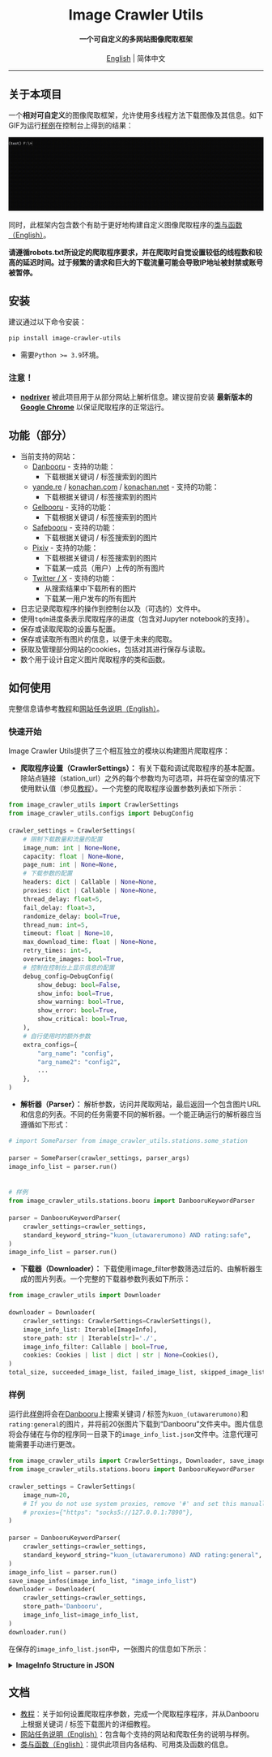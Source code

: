 <h1 align="center">
Image Crawler Utils
</h1>
<h4 align="center">
一个可自定义的多网站图像爬取框架
</h4>
<p align="center">
<a href="../README.md">English</a> | 简体中文
</p>

---

## 关于本项目

一个**相对可自定义**的图像爬取框架，允许使用多线程方法下载图像及其信息。如下GIF为运行[样例](../examples/example.py)在控制台上得到的结果：

![](example.gif)

同时，此框架内包含数个有助于更好地构建自定义图像爬取程序的[类与函数（English）](classes_and_functions.md)。

**请遵循robots.txt所设定的爬取程序要求，并在爬取时自觉设置较低的线程数和较高的延迟时间。过于频繁的请求和巨大的下载流量可能会导致IP地址被封禁或账号被暂停。**

## 安装

建议通过以下命令安装：

```Default
pip install image-crawler-utils
```

+ 需要`Python >= 3.9`环境。

### 注意！

+ **[nodriver](https://github.com/ultrafunkamsterdam/nodriver)** 被此项目用于从部分网站上解析信息。建议提前安装 **最新版本的 [Google Chrome](https://www.google.com/chrome/)** 以保证爬取程序的正常运行。

## 功能（部分）

+ 当前支持的网站：
  + [Danbooru](https://danbooru.donmai.us/) - 支持的功能：
    + 下载根据关键词 / 标签搜索到的图片
  + [yande.re](https://yande.re/) / [konachan.com](https://konachan.com/) / [konachan.net](https://konachan.net/) - 支持的功能：
    + 下载根据关键词 / 标签搜索到的图片
  + [Gelbooru](https://gelbooru.com/) - 支持的功能：
    + 下载根据关键词 / 标签搜索到的图片
  + [Safebooru](https://safebooru.org/) - 支持的功能：
    + 下载根据关键词 / 标签搜索到的图片
  + [Pixiv](https://www.pixiv.net/) - 支持的功能：
    + 下载根据关键词 / 标签搜索到的图片
    + 下载某一成员（用户）上传的所有图片
  + [Twitter / X](https://x.com/) - 支持的功能：
    + 从搜索结果中下载所有的图片
    + 下载某一用户发布的所有图片
+ 日志记录爬取程序的操作到控制台以及（可选的）文件中。
+ 使用`tqdm`进度条表示爬取程序的进度（包含对Jupyter notebook的支持）。
+ 保存或读取爬取的设置与配置。
+ 保存或读取所有图片的信息，以便于未来的爬取。
+ 获取及管理部分网站的cookies，包括对其进行保存与读取。
+ 数个用于设计自定义图片爬取程序的类和函数。

## 如何使用

完整信息请参考[教程](tutorials_zh.md)和[网站任务说明（English）](notes_for_tasks.md)。

### 快速开始

Image Crawler Utils提供了三个相互独立的模块以构建图片爬取程序：

+ **爬取程序设置（CrawlerSettings）：** 有关下载和调试爬取程序的基本配置。除站点链接（station_url）之外的每个参数均为可选项，并将在留空的情况下使用默认值（参见[教程](tutorials_zh.md)）。一个完整的爬取程序设置参数列表如下所示：

```Python
from image_crawler_utils import CrawlerSettings
from image_crawler_utils.configs import DebugConfig

crawler_settings = CrawlerSettings(
    # 限制下载数量和流量的配置
    image_num: int | None=None,
    capacity: float | None=None,
    page_num: int | None=None,
    # 下载参数的配置
    headers: dict | Callable | None=None,
    proxies: dict | Callable | None=None,
    thread_delay: float=5,
    fail_delay: float=3,
    randomize_delay: bool=True,
    thread_num: int=5,
    timeout: float | None=10,
    max_download_time: float | None=None,
    retry_times: int=5,
    overwrite_images: bool=True,
    # 控制在控制台上显示信息的配置
    debug_config=DebugConfig(
        show_debug: bool=False,
        show_info: bool=True,
        show_warning: bool=True,
        show_error: bool=True,
        show_critical: bool=True,
    ),
    # 自行使用时的额外参数
    extra_configs={
        "arg_name": "config", 
        "arg_name2": "config2", 
        ...
    },
)
```

+ **解析器（Parser）：** 解析参数，访问并爬取网站，最后返回一个包含图片URL和信息的列表。不同的任务需要不同的解析器。一个能正确运行的解析器应当遵循如下形式：

```Python
# import SomeParser from image_crawler_utils.stations.some_station

parser = SomeParser(crawler_settings, parser_args)
image_info_list = parser.run()


# 样例
from image_crawler_utils.stations.booru import DanbooruKeywordParser

parser = DanbooruKeywordParser(
    crawler_settings=crawler_settings,
    standard_keyword_string="kuon_(utawarerumono) AND rating:safe",
)
image_info_list = parser.run()
```

+ **下载器（Downloader）：** 下载使用image_filter参数筛选过后的、由解析器生成的图片列表。一个完整的下载器参数列表如下所示：

```Python
from image_crawler_utils import Downloader

downloader = Downloader(
    crawler_settings: CrawlerSettings=CrawlerSettings(),
    image_info_list: Iterable[ImageInfo],
    store_path: str | Iterable[str]='./',
    image_info_filter: Callable | bool=True,
    cookies: Cookies | list | dict | str | None=Cookies(),
)
total_size, succeeded_image_list, failed_image_list, skipped_image_list = downloader.run()
```

### 样例

运行此[样例](../examples/example.py)将会在[Danbooru](https://danbooru.donmai.us/)上搜索关键词 / 标签为`kuon_(utawarerumono)`和`rating:general`的图片，并将前20张图片下载到“Danbooru”文件夹中。图片信息将会存储在与你的程序同一目录下的`image_info_list.json`文件中。注意代理可能需要手动进行更改。

```Python
from image_crawler_utils import CrawlerSettings, Downloader, save_image_infos
from image_crawler_utils.stations.booru import DanbooruKeywordParser

crawler_settings = CrawlerSettings(
    image_num=20,
    # If you do not use system proxies, remove '#' and set this manually
    # proxies={"https": "socks5://127.0.0.1:7890"},
)

parser = DanbooruKeywordParser(
    crawler_settings=crawler_settings,
    standard_keyword_string="kuon_(utawarerumono) AND rating:general",
)
image_info_list = parser.run()
save_image_infos(image_info_list, "image_info_list")
downloader = Downloader(
    crawler_settings=crawler_settings,
    store_path='Danbooru',
    image_info_list=image_info_list,
)
downloader.run()
```

在保存的`image_info_list.json`中，一张图片的信息如下所示：

<details>
<summary><b>ImageInfo Structure in JSON</b></summary>

```json
{
    "url": "https://cdn.donmai.us/original/cd/91/cd91f0000b9574bf142d125a1e886e5c.png",
    "name": "Danbooru 4994142 cd91f0000b9574bf142d125a1e886e5c.png",
    "info": {
        "info": {
            "id": 4994142,
            "created_at": "2021-12-21T08:02:13.706-05:00",
            "uploader_id": 772564,
            "score": 10,
            "source": "https://i.pximg.net/img-original/img/2020/08/11/12/41/43/83599609_p0.png",
            "md5": "cd91f0000b9574bf142d125a1e886e5c",
            "last_comment_bumped_at": null,
            "rating": "s",
            "image_width": 2000,
            "image_height": 2828,
            "tag_string": "1girl absurdres animal_ears black_eyes black_hair coat grabbing_own_breast hair_ornament hairband highres holding holding_mask japanese_clothes kuon_(utawarerumono) long_hair looking_at_viewer mask ponytail shirokuro_neko_(ouma_haruka) smile solo utawarerumono utawarerumono:_itsuwari_no_kamen",
            "fav_count": 10,
            "file_ext": "png",
            "last_noted_at": null,
            "parent_id": null,
            "has_children": false,
            "approver_id": null,
            "tag_count_general": 17,
            "tag_count_artist": 1,
            "tag_count_character": 1,
            "tag_count_copyright": 2,
            "file_size": 4527472,
            "up_score": 10,
            "down_score": 0,
            "is_pending": false,
            "is_flagged": false,
            "is_deleted": false,
            "tag_count": 23,
            "updated_at": "2024-07-10T12:21:31.782-04:00",
            "is_banned": false,
            "pixiv_id": 83599609,
            "last_commented_at": null,
            "has_active_children": false,
            "bit_flags": 0,
            "tag_count_meta": 2,
            "has_large": true,
            "has_visible_children": false,
            "media_asset": {
                "id": 5056745,
                "created_at": "2021-12-21T08:02:04.132-05:00",
                "updated_at": "2023-03-02T04:43:15.608-05:00",
                "md5": "cd91f0000b9574bf142d125a1e886e5c",
                "file_ext": "png",
                "file_size": 4527472,
                "image_width": 2000,
                "image_height": 2828,
                "duration": null,
                "status": "active",
                "file_key": "nxj2jBet8",
                "is_public": true,
                "pixel_hash": "5d34bcf53ddde76fd723f29aae5ebc53",
                "variants": [
                    {
                        "type": "180x180",
                        "url": "https://cdn.donmai.us/180x180/cd/91/cd91f0000b9574bf142d125a1e886e5c.jpg",
                        "width": 127,
                        "height": 180,
                        "file_ext": "jpg"
                    },
                    {
                        "type": "360x360",
                        "url": "https://cdn.donmai.us/360x360/cd/91/cd91f0000b9574bf142d125a1e886e5c.jpg",
                        "width": 255,
                        "height": 360,
                        "file_ext": "jpg"
                    },
                    {
                        "type": "720x720",
                        "url": "https://cdn.donmai.us/720x720/cd/91/cd91f0000b9574bf142d125a1e886e5c.webp",
                        "width": 509,
                        "height": 720,
                        "file_ext": "webp"
                    },
                    {
                        "type": "sample",
                        "url": "https://cdn.donmai.us/sample/cd/91/sample-cd91f0000b9574bf142d125a1e886e5c.jpg",
                        "width": 850,
                        "height": 1202,
                        "file_ext": "jpg"
                    },
                    {
                        "type": "original",
                        "url": "https://cdn.donmai.us/original/cd/91/cd91f0000b9574bf142d125a1e886e5c.png",
                        "width": 2000,
                        "height": 2828,
                        "file_ext": "png"
                    }
                ]
            },
            "tag_string_general": "1girl animal_ears black_eyes black_hair coat grabbing_own_breast hair_ornament hairband holding holding_mask japanese_clothes long_hair looking_at_viewer mask ponytail smile solo",
            "tag_string_character": "kuon_(utawarerumono)",
            "tag_string_copyright": "utawarerumono utawarerumono:_itsuwari_no_kamen",
            "tag_string_artist": "shirokuro_neko_(ouma_haruka)",
            "tag_string_meta": "absurdres highres",
            "file_url": "https://cdn.donmai.us/original/cd/91/cd91f0000b9574bf142d125a1e886e5c.png",
            "large_file_url": "https://cdn.donmai.us/sample/cd/91/sample-cd91f0000b9574bf142d125a1e886e5c.jpg",
            "preview_file_url": "https://cdn.donmai.us/180x180/cd/91/cd91f0000b9574bf142d125a1e886e5c.jpg"
        },
        "family_group": null,
        "tags": [
            "1girl",
            "absurdres",
            "animal_ears",
            "black_eyes",
            "black_hair",
            "coat",
            "grabbing_own_breast",
            "hair_ornament",
            "hairband",
            "highres",
            "holding",
            "holding_mask",
            "japanese_clothes",
            "kuon_(utawarerumono)",
            "long_hair",
            "looking_at_viewer",
            "mask",
            "ponytail",
            "shirokuro_neko_(ouma_haruka)",
            "smile",
            "solo",
            "utawarerumono",
            "utawarerumono:_itsuwari_no_kamen"
        ],
        "tags_class": {
            "1girl": "general",
            "animal_ears": "general",
            "black_eyes": "general",
            "black_hair": "general",
            "coat": "general",
            "grabbing_own_breast": "general",
            "hair_ornament": "general",
            "hairband": "general",
            "holding": "general",
            "holding_mask": "general",
            "japanese_clothes": "general",
            "long_hair": "general",
            "looking_at_viewer": "general",
            "mask": "general",
            "ponytail": "general",
            "smile": "general",
            "solo": "general",
            "kuon_(utawarerumono)": "character",
            "utawarerumono": "copyright",
            "utawarerumono:_itsuwari_no_kamen": "copyright",
            "shirokuro_neko_(ouma_haruka)": "artist",
            "absurdres": "meta",
            "highres": "meta"
        }
    },
    "backup_urls": [
        "https://i.pximg.net/img-original/img/2020/08/11/12/41/43/83599609_p0.png"
    ]
}
```

</details>

## 文档

+ [教程](tutorials_zh.md)：关于如何设置爬取程序参数，完成一个爬取程序程序，并从Danbooru上根据关键词 / 标签下载图片的详细教程。
+ [网站任务说明（English）](notes_for_tasks.md)：包含每个支持的网站和爬取任务的说明与样例。
+ [类与函数（English）](classes_and_functions.md)：提供此项目内各结构、可用类及函数的信息。
